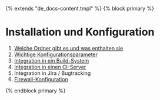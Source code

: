 {% extends "de_docs-content.tmpl" %}
{% block primary %}

Installation und Konfiguration
==============================

1. [Welche Ordner gibt es und was enthalten sie](verzeichnisse.md)
1. [Wichtige Konfigurationsparameter](konfigurationsdatei.md)
1. [Integration in ein Build-System](build-system.md)
1. [Integration in einen CI-Server](ci.md)
1. Integration in Jira / Bugtracking
1. [Firewall-Konfiguration](firewall.md)

{% endblock primary %}